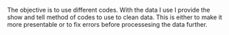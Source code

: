 The objective is to use different codes. 
With the data I use I provide the show and tell method of codes to use to clean data. This is either to make it more presentable or to fix errors before processesing the data further.
